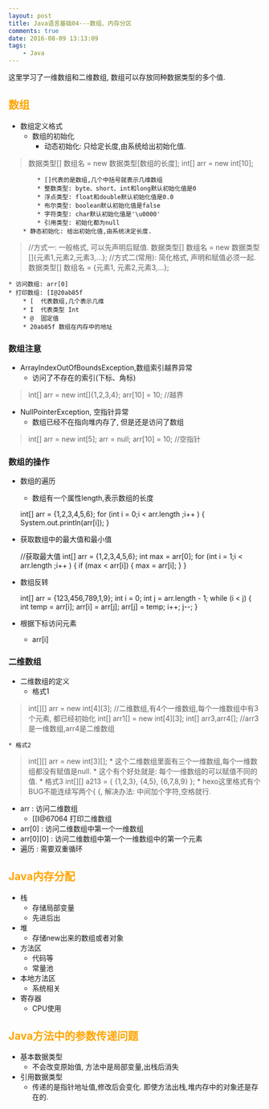 ```yaml
---
layout: post
title: Java语言基础04---数组、内存分区
comments: true
date: 2016-08-09 13:13:09
tags:
	- Java
---
```


这里学习了一维数组和二维数组, 数组可以存放同种数据类型的多个值.
<!--more-->
## <font color=orange>数组</font>
* 数组定义格式
	* 数组的初始化
		* 动态初始化: 只给定长度,由系统给出初始化值.
>	数据类型[] 数组名 = new 数据类型[数组的长度];
>	int[] arr = new int[10];

			* []代表的是数组,几个中括号就表示几维数组
			* 整数类型: byte、short、int和long默认初始化值是0
			* 浮点类型: float和double默认初始化值是0.0
			* 布尔类型: boolean默认初始化值是false
			* 字符类型: char默认初始化值是'\u0000'
			* 引用类型: 初始化都为null
		* 静态初始化: 给出初始化值,由系统决定长度.
>	//方式一: 一般格式, 可以先声明后赋值.
>	数据类型[] 数组名 = new 数据类型[]{元素1,元素2,元素3,...};
>	//方式二(常用): 简化格式, 声明和赋值必须一起.
>	数据类型[] 数组名 = {元素1, 元素2,元素3,...};

	* 访问数组: arr[0]
	* 打印数组: [I@20ab85f
		* [  代表数组,几个表示几维
		* I  代表类型 Int
		* @	 固定值
		* 20ab85f 数组在内存中的地址

### 数组注意
* ArrayIndexOutOfBoundsException,数组索引越界异常
	* 访问了不存在的索引(下标、角标)
>	int[] arr = new int[]{1,2,3,4};
	arr[10] = 10; //越界
* NullPointerException, 空指针异常
	* 数组已经不在指向堆内存了, 但是还是访问了数组
>	int[] arr = new int[5];
arr = null;
arr[10] = 10;  //空指针

### 数组的操作
* 数组的遍历
	* 数组有一个属性length,表示数组的长度


	int[] arr = {1,2,3,4,5,6};
	for (int i = 0;i < arr.length ;i++ ) {
		System.out.println(arr[i]);
	}

* 获取数组中的最大值和最小值


	//获取最大值
	int[] arr = {1,2,3,4,5,6};
	int max = arr[0];
		for (int i = 1;i < arr.length ;i++ ) {
			if (max < arr[i]) {
				max = arr[i];
			}
		}

* 数组反转


	int[] arr = {123,456,789,1,9};
	int i = 0;
	int j = arr.length - 1;
	while (i < j) {
		int temp = arr[i];
		arr[i] = arr[j];
		arr[j] = temp;
		i++;
		j--;
	}
* 根据下标访问元素
	* arr[i]


### 二维数组
* 二维数组的定义
	* 格式1
>	int[][] arr = new int[4][3]; //二维数组,有4个一维数组,每个一维数组中有3个元素, 都已经初始化
int[] arr1[] = new int[4][3];
int[] arr3,arr4[];  //arr3是一维数组,arr4是二维数组

	* 格式2
>	int[][] arr = new int[3][];
		* 这个二维数组里面有三个一维数组,每个一维数组都没有赋值是null.
		* 这个有个好处就是: 每个一维数组的可以赋值不同的值.
	* 格式3
>	int[][] a213 = { {1,2,3}, {4,5}, {6,7,8,9} }; 
		* hexo这里格式有个BUG不能连续写两个{ {, 解决办法: 中间加个字符,空格就行.

* arr : 访问二维数组
	* [[I@67064  打印二维数组
* arr[0] : 访问二维数组中第一个一维数组
* arr[0][0] : 访问二维数组中第一个一维数组中的第一个元素
* 遍历 : 需要双重循环

## <font color=orange>Java内存分配</font>
* 栈
	* 存储局部变量
	* 先进后出
* 堆
	* 存储new出来的数组或者对象
* 方法区
	* 代码等
	* 常量池
* 本地方法区
	* 系统相关
* 寄存器
	* CPU使用

## <font color=orange>Java方法中的参数传递问题</font>
* 基本数据类型
	* 不会改变原始值, 方法中是局部变量,出栈后消失
* 引用数据类型
	* 传递的是指针地址值,修改后会变化. 即使方法出栈,堆内存中的对象还是存在的.
